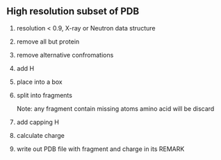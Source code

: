 ## High resolution subset of PDB

1. resolution < 0.9, X-ray or Neutron data structure
2. remove all but protein
3. remove alternative confromations
4. add H
5. place into a box
6. split into fragments

   Note: any fragment contain missing atoms amino acid will be discard

7. add capping H
8. calculate charge
9. write out PDB file with fragment and charge in its REMARK

